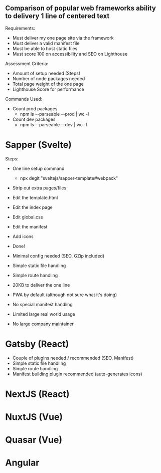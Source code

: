 ## Comparison of popular web frameworks ability to delivery 1 line of centered text

Requirements:

- Must deliver my one page site via the framework
- Must deliver a valid manifest file
- Must be able to host static files
- Must score 100 on accessibility and SEO on Lighthouse

Assessment Criteria:

- Amount of setup needed (Steps)
- Number of node packages needed
- Total page weight of the one page
- Lighthouse Score for performance

Commands Used:

- Count prod packages
    - npm ls --parseable --prod | wc -l
- Count dev packages
    - npm ls --parseable --dev | wc -l

# Sapper (Svelte)

Steps:

- One line setup command
    - npx degit "sveltejs/sapper-template#webpack"
- Strip out extra pages/files
- Edit the template.html
- Edit the index page
- Edit global.css
- Edit the manifest
- Add icons
- Done!



- Minimal config needed (SEO, GZip included)
- Simple static file handling
- Simple route handling
- 20KB to deliver the one line
- PWA by default (although not sure what it's doing)
- No special manifest handling
- Limited large real world usage
- No large company maintainer

# Gatsby (React)

- Couple of plugins needed / recommended (SEO, Manifest)
- Simple static file handling
- Simple route handling
- Manifest building plugin recommended (auto-generates icons)

# NextJS (React)


# NuxtJS (Vue)


# Quasar (Vue)


# Angular


